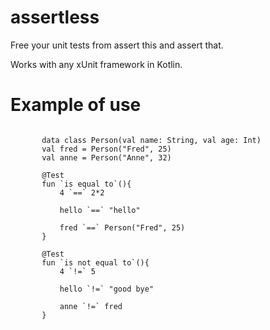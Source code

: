 # assertless

Free your unit tests from assert this and assert that.

Works with any xUnit framework in Kotlin.


# Example of use

```    val hello = "hello"
   
       data class Person(val name: String, val age: Int)
       val fred = Person("Fred", 25)
       val anne = Person("Anne", 32)
   
       @Test
       fun `is equal to`(){
           4 `==` 2*2
   
           hello `==` "hello"
   
           fred `==` Person("Fred", 25)
       }
   
       @Test
       fun `is not equal to`(){
           4 `!=` 5
   
           hello `!=` "good bye"
   
           anne `!=` fred
       }
```
